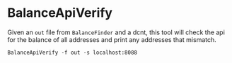 # BalanceApiVerify

Given an `out` file from `BalanceFinder` and a dcnt, this tool will check the api for the balance of all addresses and print any addresses that mismatch.

```
BalanceApiVerify -f out -s localhost:8088
```
